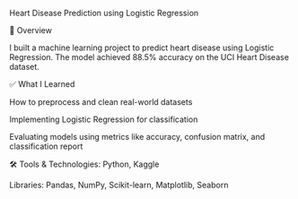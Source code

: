 Heart Disease Prediction using Logistic Regression

📌 Overview

I built a machine learning project to predict heart disease using Logistic Regression.
The model achieved 88.5% accuracy on the UCI Heart Disease dataset.

✅ What I Learned

How to preprocess and clean real-world datasets

Implementing Logistic Regression for classification

Evaluating models using metrics like accuracy, confusion matrix, and classification report

🛠️ Tools & Technologies:
Python,
Kaggle

Libraries: Pandas, NumPy, Scikit-learn, Matplotlib, Seaborn
